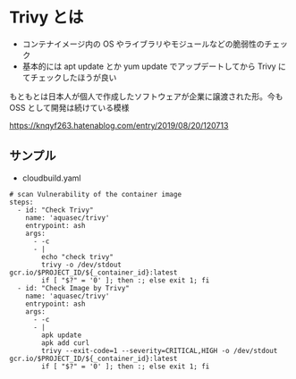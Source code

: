 # Trivy とは

+ コンテナイメージ内の OS やライブラリやモジュールなどの脆弱性のチェック
+ 基本的には apt update とか yum update でアップデートしてから Trivy にてチェックしたほうが良い

もともとは日本人が個人で作成したソフトウェアが企業に譲渡された形。今も OSS として開発は続けている模様

https://knqyf263.hatenablog.com/entry/2019/08/20/120713

## サンプル

+ cloudbuild.yaml

```
# scan Vulnerability of the container image
steps:
  - id: "Check Trivy"
    name: 'aquasec/trivy'
    entrypoint: ash
    args:
      - -c
      - |
        echo "check trivy"
        trivy -o /dev/stdout gcr.io/$PROJECT_ID/${_container_id}:latest
        if [ "$?" = '0' ]; then :; else exit 1; fi
  - id: "Check Image by Trivy"
    name: 'aquasec/trivy'
    entrypoint: ash
    args:
      - -c
      - |
        apk update
        apk add curl 
        trivy --exit-code=1 --severity=CRITICAL,HIGH -o /dev/stdout gcr.io/$PROJECT_ID/${_container_id}:latest
        if [ "$?" = '0' ]; then :; else exit 1; fi
```
